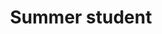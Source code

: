 ---
draft: false
name: "Vin Diesel"
title: "Summer student"
description: "What?"
avatar: {
    src: "/src/assets/member-photos/vin-diesel-2.webp",
    alt: "What?"
}
publishDate: "2022-11-08 15:39"
---